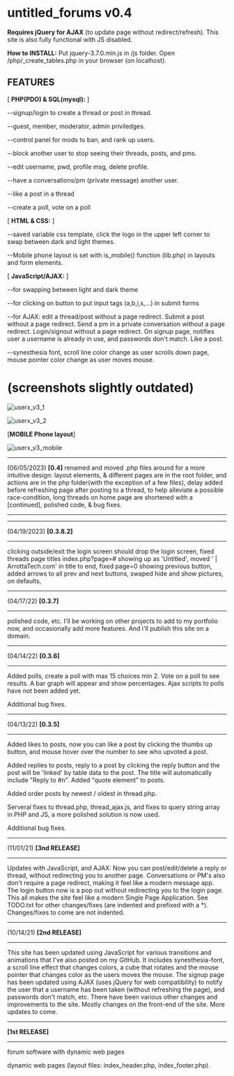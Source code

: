 # untitled_forums v0.4
**Requires jQuery for AJAX** (to update page without redirect/refresh). This site is also fully functional with JS disabled.

**How to INSTALL:** Put jquery-3.7.0.min.js in /js folder. Open /php/_create_tables.php in your browser (on localhost).

## FEATURES

[ **PHP(PDO) & SQL(mysql):** ]

--signup/login to create a thread or post in thread.

--guest, member, moderator, admin priviledges.

--control panel for mods to ban, and rank up users.

--block another user to stop seeing their threads, posts, and pms.

--edit username, pwd, profile msg, delete profile.

--have a conversations/pm (private message) another user.

--like a post in a thread

--create a poll, vote on a poll

[ **HTML & CSS:** ]

--saved variable css template, click the logo in the upper left corner to swap between dark and light themes.

--Mobile phone layout is set with is_mobile() function (lib.php) in layouts and form elements.

[ **JavaScript/AJAX:** ]

--for swapping between light and dark theme

--for clicking on button to put input tags (a,b,i,s,...) in submit forms

--for AJAX: edit a thread/post without a page redirect. Submit a post without a page redirect. Send a pm in a private conversation without a page redirect. Login/signout without a page redirect. On signup page, notifies user a username is already in use, and passwords don't match. Like a post.

--synesthesia font, scroll line color change as user scrolls down page, mouse pointer color change as user moves mouse.

#  (screenshots slightly outdated)
![userx_v3_1](https://user-images.githubusercontent.com/73267302/135941971-f125d8b6-1a74-4a7b-aeec-84caa96e1d01.png)

![userx_v3_2](https://user-images.githubusercontent.com/73267302/135941955-0c1eae36-6cd2-4f14-8d90-e13291cd4a8e.png)

[**MOBILE Phone layout**]

![userx_v3_mobile](https://user-images.githubusercontent.com/73267302/135941978-f1689e28-daeb-4c22-a8a9-2ad7f867dce0.png)

_______________________________________________________________________________________________
(06/05/2023) __[**0.4**]__
renamed and moved .php files around for a more intuitive design: layout elements, & different pages are in the root folder, and actions are in the php folder(with the exception of a few files),
delay added before refreshing page after posting to a thread, to help alleviate a possible race-condition,
long threads on home page are shortened with a [continued],
polished code, & bug fixes.
_______________________________________________________________________________________________

_______________________________________________________________________________________________
(04/19/2023) __[**0.3.8.2**]__
_______________________________________________________________________________________________
clicking outside/exit the login screen should drop the login screen,
fixed threads page titles index.php?page=# showing up as 'Untitled',
moved ' | ArrottaTech.com' in title to end,
fixed page=0 showing previous button,
added arrows to all prev and next buttons,
swaped hide and show pictures, on defaults,

_______________________________________________________________________________________________
(04/17/22) __[**0.3.7**]__
_______________________________________________________________________________________________
polished code, etc. I'll be working on other projects to add to my portfolio now, and occasionally add more features. And i'll publish this site on a domain.
_______________________________________________________________________________________________
(04/14/22) __[**0.3.6**]__
_______________________________________________________________________________________________
Added polls, create a poll with max 15 choices min 2. Vote on a poll to see results. A bar graph will appear and show percentages. Ajax scripts to polls have not been added yet.

Additional bug fixes.
_______________________________________________________________________________________________
(04/13/22) __[**0.3.5**]__
_______________________________________________________________________________________________
Added likes to posts, now you can like a post by clicking the thumbs up button, and mouse hover over the number to see who upvoted a post.

Added replies to posts, reply to a post by clicking the reply button and the post will be 'linked' by table data to the post. The title will automatically include "Reply to #n". Added <q>quote element</q> to posts.

Added order posts by newest / oldest in thread.php.

Serveral fixes to thread.php, thread_ajax.js, and fixes to query string array in PHP and JS, a more polished solution is now used.

Additional bug fixes.
_______________________________________________________________________________________________
(11/01/21) __[**3nd RELEASE**]__
_______________________________________________________________________________________________
Updates with JavaScript, and AJAX: Now you can post/edit/delete a reply or thread, without redirecting you to another page. Conversations or PM's also don't require a page redirect, making it feel like a modern message app. The login button now is a pop out without redirecting you to the login page. This all makes the site feel like a modern Single Page Application. See TODO.txt for other changes/fixes (are indented and prefixed with a \*). Changes/fixes to come are not indented.
_______________________________________________________________________________________________
(10/14/21) __[**2nd RELEASE**]__
_______________________________________________________________________________________________
This site has been updated using JavaScript for various transitions and animations that I've also posted on my GitHub. It includes synesthesia-font, a scroll line effect that changes colors, a cube that rotates and the mouse pointer that changes color as the users moves the mouse. The signup page has been updated using AJAX (uses jQuery for web compatibility) to notify the user that a username has been taken (without refreshing the page), and passwords don't match, etc. There have been various other changes and improvements to the site. Mostly changes on the front-end of the site. More updates to come.
_______________________________________________________________________________________________
__[**1st RELEASE**]__
_______________________________________________________________________________________________

forum software with dynamic web pages

dynamic web pages (layout files: index_header.php, index_footer.php).
